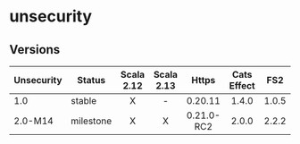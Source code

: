 # unsecurity

## Versions

|Unsecurity| Status    | Scala 2.12 | Scala 2.13 | Https      | Cats Effect | FS2      |
| ---------| ----------|:----------:|:----------:|:----------:|:-----------:|:--------:|
| 1.0      | stable    |    X       |      -     | 0.20.11    | 1.4.0       | 1.0.5    |
| 2.0-M14  | milestone |    X       |      X     | 0.21.0-RC2 | 2.0.0       | 2.2.2    |

